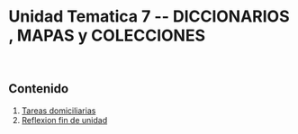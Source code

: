 # Unidad Tematica 7 -- DICCIONARIOS , MAPAS y COLECCIONES

<br>

## Contenido

1. [Tareas domiciliarias](./TD/README.md)
2. [Reflexion fin de unidad](./RFDU.md)

